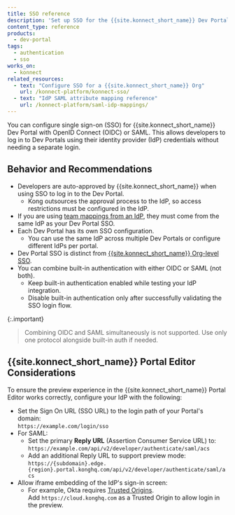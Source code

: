 ```yaml
---
title: SSO reference
description: 'Set up SSO for the {{site.konnect_short_name}} Dev Portal using OpenID Connect (OIDC) or SAML.'
content_type: reference
products:
  - dev-portal
tags:
  - authentication
  - sso
works_on:
  - konnect
related_resources:
  - text: "Configure SSO for a {{site.konnect_short_name}} Org"
    url: /konnect-platform/konnect-sso/
  - text: "IdP SAML attribute mapping reference"
    url: /konnect-platform/saml-idp-mappings/
---
```


You can configure single sign-on (SSO) for {{site.konnect_short_name}} Dev Portal with OpenID Connect (OIDC) or SAML.
This allows developers to log in to Dev Portals using their identity provider (IdP) credentials without needing a separate login. 

## Behavior and Recommendations

* Developers are auto-approved by {{site.konnect_short_name}} when using SSO to log in to the Dev Portal.
  * Kong outsources the approval process to the IdP, so access restrictions must be configured in the IdP.
* If you are using [team mappings from an IdP](/dev-portal/team-mapping/), they must come from the same IdP as your Dev Portal SSO.
* Each Dev Portal has its own SSO configuration.
  * You can use the same IdP across multiple Dev Portals or configure different IdPs per portal.
* Dev Portal SSO is distinct from [{{site.konnect_short_name}} Org-level SSO](/konnect-platform/konnect-authentication/).
* You can combine built-in authentication with either OIDC or SAML (not both).
  * Keep built-in authentication enabled while testing your IdP integration.
  * Disable built-in authentication only after successfully validating the SSO login flow.

{:.important}
> Combining OIDC and SAML simultaneously is not supported. Use only one protocol alongside built-in auth if needed.

## {{site.konnect_short_name}} Portal Editor Considerations

To ensure the preview experience in the {{site.konnect_short_name}} Portal Editor works correctly, configure your IdP with the following:

* Set the Sign On URL (SSO URL) to the login path of your Portal's domain:  
  `https://example.com/login/sso`
* For SAML:
  * Set the primary **Reply URL** (Assertion Consumer Service URL) to:  
    `https://example.com/api/v2/developer/authenticate/saml/acs`
  * Add an additional Reply URL to support preview mode:  
    `https://{subdomain}.edge.{region}.portal.konghq.com/api/v2/developer/authenticate/saml/acs`
* Allow iframe embedding of the IdP's sign-in screen:
  * For example, Okta requires [Trusted Origins](https://help.okta.com/en-us/content/topics/api/trusted-origins-iframe.htm).  
    Add `https://cloud.konghq.com` as a Trusted Origin to allow login in the preview.

